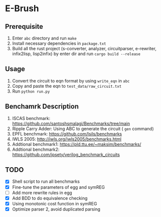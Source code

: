 # E-Brush

## Prerequisite

1. Enter `abc` directory and run `make`
2. Install necessary dependencies in `package.txt`
3. Build all the rust project (s-converter, analyzer, circuitparser, e-rewriter, infix2lisp, lisp2infix) by enter dir and run `cargo build --release`

## Usage

1. Convert the circuit to eqn format by using `write_eqn` in `abc`
2. Copy and paste the eqn to `test_data/raw_circuit.txt`
2. Run `python run.py`

## Benchamrk Description

1. ISCAS benchmark: https://github.com/santoshsmalagi/Benchmarks/tree/main
2. Ripple Carry Adder: Using ABC to generate the circuit ( `gen` command)
3. EPFL benchmark: https://github.com/lsils/benchmarks
4. IWLS 2005: http://iwls.org/iwls2005/benchmarks.html
5. Addtional benchmark1: https://pld.ttu.ee/~maksim/benchmarks/
6. Addtional benchmark2: https://github.com/jpsety/verilog_benchmark_circuits

## TODO

- [x] Shell script to run all benchmarks
- [x] Fine-tune the parameters of egg and symREG
- [ ] Add more rewrite rules in egg
- [x] Add BDD to do equivalence checking
- [x] Using monotonic cost function in symREG
- [x] Optimize parser 2, avoid duplicated parsing